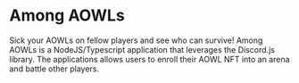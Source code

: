 # Among AOWLs

Sick your AOWLs on fellow players and see who can survive! Among AOWLs is a NodeJS/Typescript application that leverages the Discord.js library. The applications allows users to enroll their AOWL NFT into an arena and battle other players.
